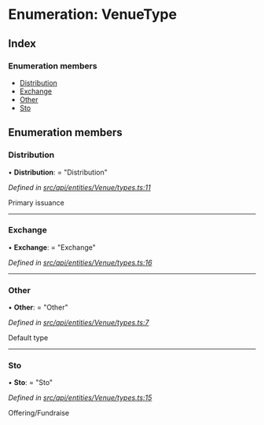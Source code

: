 # Enumeration: VenueType

## Index

### Enumeration members

* [Distribution](venuetype.md#distribution)
* [Exchange](venuetype.md#exchange)
* [Other](venuetype.md#other)
* [Sto](venuetype.md#sto)

## Enumeration members

###  Distribution

• **Distribution**: = "Distribution"

*Defined in [src/api/entities/Venue/types.ts:11](https://github.com/PolymathNetwork/polymesh-sdk/blob/4f2fd432/src/api/entities/Venue/types.ts#L11)*

Primary issuance

___

###  Exchange

• **Exchange**: = "Exchange"

*Defined in [src/api/entities/Venue/types.ts:16](https://github.com/PolymathNetwork/polymesh-sdk/blob/4f2fd432/src/api/entities/Venue/types.ts#L16)*

___

###  Other

• **Other**: = "Other"

*Defined in [src/api/entities/Venue/types.ts:7](https://github.com/PolymathNetwork/polymesh-sdk/blob/4f2fd432/src/api/entities/Venue/types.ts#L7)*

Default type

___

###  Sto

• **Sto**: = "Sto"

*Defined in [src/api/entities/Venue/types.ts:15](https://github.com/PolymathNetwork/polymesh-sdk/blob/4f2fd432/src/api/entities/Venue/types.ts#L15)*

Offering/Fundraise
